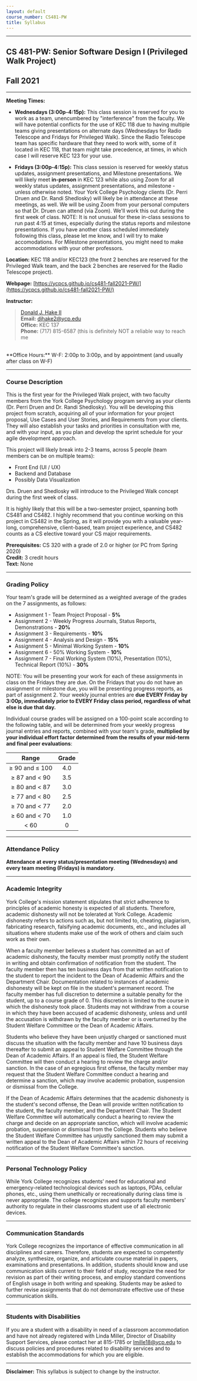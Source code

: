 ```yaml
---
layout: default
course_number: CS481-PW
title: Syllabus
---
```


--- --- --- --- --- --- --- --- --- --- --- --- --- --- --- --- --- --- --- --- --- --- --- ---

## CS 481-PW: Senior Software Design I (Privileged Walk Project)

## Fall 2021

--- --- --- --- --- --- --- --- --- --- --- --- --- --- --- --- --- --- --- --- --- --- --- ---



**Meeting Times:**

 - **Wednesdays (3:00p-4:15p):** This class session is reserved for you to work as a team, unencumbered by "interference" from the faculty.  We will have potential conflicts for the use of KEC 118 due to having multiple teams giving presentations on alternate days (Wednesdays for Radio Telescope and Fridays for Privileged Walk).  Since the Radio Telescope team has specific hardware that they need to work with, some of it located in KEC 118, that team might take precedence, at times, in which case I will reserve KEC 123 for your use.
 
 - **Fridays (3:00p-4:15p):** This class session is reserved for weekly status updates, assignment presentations, and Milestone presentations.  We will likely meet **in-person** in KEC 123 while also using Zoom for all weekly status updates, assignment presentations, and milestone - unless otherwise noted.  Your York College Psychology clients (Dr. Perri Druen and Dr. Randi Shedlosky) will likely be in attendance at these meetings, as well.  We will be using Zoom from your personal computers so that Dr. Druen can attend (via Zoom).  We'll work this out during the first week of class.  NOTE: It is not unusual for these in-class sessions to run past 4:15 at times, especially during the status reports and milestone presentations.  If you have another class scheduled immediately following this class, please let me know, and I will try to make accomodations. For Milestone presentations, you might need to make accommodations with your other professors.<br>
 
**Location:** KEC 118 and/or KEC123 (the front 2 benches are reserved for the Privileged Walk team, and the back 2 benches are reserved for the Radio Telescope project).
 
**Webpage:**  [https://ycpcs.github.io/cs481-fall2021-PW/](https://ycpcs.github.io/cs481-fall2021-PW/)

**Instructor:**

>[Donald J. Hake II](https://www.ycp.edu/academics/kinsley-school-of-engineering-sciences-and-technology/faculty/hake-ii-donald-j.php)<br>
**Email:** <djhake2@ycp.edu><br>
**Office:** KEC 137<br>
**Phone:** (717) 815-6587 (this is definitely NOT a reliable way to reach me
<br>
**Office Hours:** W-F: 2:00p to 3:00p, and by appointment (and usually after class on W-F)

--- --- --- --- --- --- --- --- --- --- --- --- --- --- --- --- --- --- --- --- --- --- --- ---

### Course Description

This is the first year for the Privileged Walk project, with two faculty members from the York College Psychology program serving as your clients (Dr. Perri Druen and Dr. Randi Shedlosky).  You will be developing this project from scratch, acquiring all of your information for your project proposal, Use Cases and User Stories, and Requirements from your clients.  They will also establish your tasks and priorities in consultation with me, and with your input, as you plan and develop the sprint schedule for your agile development approach.

This project will likely break into 2-3 teams, across 5 people (team members can be on multiple teams):
- Front End (UI / UX)
- Backend and Database
- Possibly Data Visualization

Drs. Druen and Shedlosky will introduce to the Privileged Walk concept during the first week of class.

It is highly likely that this will be a two-semester project, spanning both CS481 and CS482.  I highly recommend that you continue working on this project in CS482 in the Spring, as it will provide you with a valuable year-long, comprehensive, client-based, team project experience, and CS482 counts as a CS elective toward your CS major requirements.

**Prerequisites:**  CS 320 with a grade of 2.0 or higher (or PC from Spring 2020)<br>
**Credit:**		3 credit hours<br>
**Text:**  None

--- --- --- --- --- --- --- --- --- --- --- --- --- --- --- --- --- --- --- --- --- --- --- ---



### Grading Policy

Your team's grade will be determined as a weighted average of the grades on the 7 assignments, as follows:

-   Assignment 1 - Team Project Proposal - **5%**
-   Assignment 2 - Weekly Progress Journals, Status Reports, Demonstrations - **20%**
-   Assignment 3 - Requirements - **10%**
-   Assignment 4 - Analysis and Design - **15%**
-   Assignment 5 - Minimal Working System - **10%**
-   Assignment 6 - 50% Working System - **10%**
-   Assignment 7 - Final Working System (10%), Presentation (10%), Technical Report (10%) - **30%**

NOTE: You will be presenting your work for each of these assignments in class on the Fridays they are due.  On the Fridays that you do not have an assignment or milestone due, you will be presenting progress reports, as part of assignment 2.  Your weekly journal entries are **due EVERY Friday by 3:00p, immediately prior to EVERY Friday class period, regardless of what else is due that day.**

Individual course grades will be assigned on a 100-point scale according to the following table, and will be determined from your weekly progress journal entries and reports, combined with your team's grade, **multiplied by your individual effort factor determined from the results of your mid-term and final peer evaluations**:

| Range             |  Grade   |
|:-----------------:|:--------:|
| ≥ 90 and ≤ 100    |   4.0    |
| ≥ 87 and &lt; 90  |   3.5    |
| ≥ 80 and &lt; 87  |   3.0    |
| ≥ 77 and &lt; 80  |   2.5    |
| ≥ 70 and &lt; 77  |   2.0    |
| ≥ 60 and &lt; 70  |   1.0    |
| &lt; 60           |    0     |

--- --- --- --- --- --- --- --- --- --- --- --- --- --- --- --- --- --- --- --- --- --- --- ---



### Attendance Policy

**Attendance at every status/presentation meeting (Wednesdays) and every team meeting (Fridays) is mandatory**.

--- --- --- --- --- --- --- --- --- --- --- --- --- --- --- --- --- --- --- --- --- --- --- ---



### Academic Integrity

York College's mission statement stipulates that strict adherence to
principles of academic honesty is expected of all students. Therefore,
academic dishonesty will not be tolerated at York College. Academic
dishonesty refers to actions such as, but not limited to, cheating,
plagiarism, fabricating research, falsifying academic documents, etc.,
and includes all situations where students make use of the work of others
and claim such work as their own.

When a faculty member believes a student has committed an act of academic
dishonesty, the faculty member must promptly notify the student in writing
and obtain confirmation of notification from the student.  The faculty
member then has ten business days from that written notification to
the student to report the incident to the Dean of Academic Affairs and
the Department Chair. Documentation related to instances of academic
dishonesty will be kept on file in the student's permanent record. The
faculty member has full discretion to determine a suitable penalty for
the student, up to a course grade of 0.  This discretion is limited to
the course in which the dishonesty took place.  Students may not withdraw
from a course in which they have been accused of academic dishonesty,
unless and until the accusation is withdrawn by the faculty member or
is overturned by the Student Welfare Committee or the Dean of Academic
Affairs.

Students who believe they have been unjustly charged or sanctioned must
discuss the situation with the faculty member and have 10 business
days thereafter to submit an appeal to Student Welfare Committee
through the Dean of Academic Affairs. If an appeal is filed, the
Student Welfare Committee will then conduct a hearing to review the
charge and/or sanction.  In the case of an egregious first offense, the
faculty member may request that the Student Welfare Committee conduct a
hearing and determine a sanction, which may involve academic probation,
suspension or dismissal from the College.

If the Dean of Academic Affairs determines that the academic dishonesty is
the student's second offense, the Dean will provide written notification
to the student, the faculty member, and the Department Chair. The Student
Welfare Committee will automatically conduct a hearing to review the
charge and decide on an appropriate sanction, which will involve academic
probation, suspension or dismissal from the College. Students who believe
the Student Welfare Committee has unjustly sanctioned them may submit
a written appeal to the Dean of Academic Affairs within 72 hours of
receiving notification of the Student Welfare Committee's sanction.

--- --- --- --- --- --- --- --- --- --- --- --- --- --- --- --- --- --- --- --- --- --- --- ---



### Personal Technology Policy

While York College recognizes students’ need for educational and emergency-related technological devices such as laptops, PDAs, cellular phones, etc., using them unethically or recreationally during class time is never appropriate.  The college recognizes and supports faculty members’ authority to regulate in their classrooms student use of all electronic devices.


--- --- --- --- --- --- --- --- --- --- --- --- --- --- --- --- --- --- --- --- --- --- --- ---



### Communication Standards

York College recognizes the importance of effective communication in all disciplines and careers.  Therefore, students are expected to competently analyze, synthesize, organize, and articulate course material in papers, examinations and presentations.  In addition, students should know and use communication skills current to their field of study, recognize the need for revision as part of their writing process, and employ standard conventions of English usage in both writing and speaking.  Students may be asked to further revise assignments that do not demonstrate effective use of these communication skills.


--- --- --- --- --- --- --- --- --- --- --- --- --- --- --- --- --- --- --- --- --- --- --- ---



### Students with Disabilities

If you are a student with a disability in need of a classroom accommodation and have not already registered with Linda Miller, Director of Disability Support Services, please contact her at 815-1785 or [lmille18@ycp.edu](mailto:lmille18@ycp.edu) to discuss policies and procedures related to disability services and to establish the accommodations for which you are eligible.

--- --- --- --- --- --- --- --- --- --- --- --- --- --- --- --- --- --- --- --- --- --- --- ---




**Disclaimer:**	This syllabus is subject to change by the instructor.

